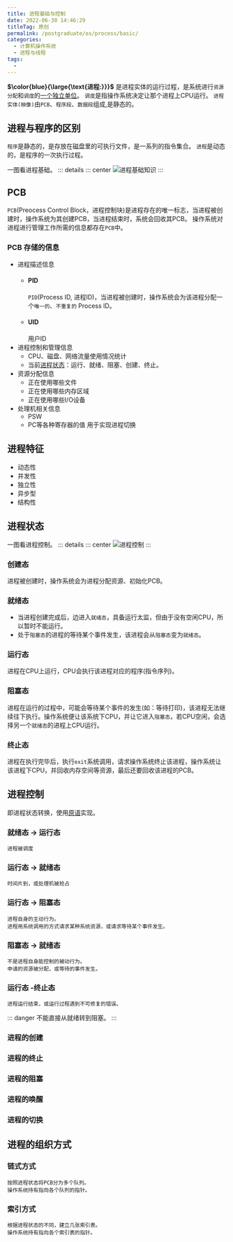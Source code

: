 ```yaml
---
title: 进程基础与控制
date: 2022-06-30 14:46:29
titleTag: 原创
permalink: /postgraduate/os/process/basic/
categories:
  - 计算机操作系统
  - 进程与线程
tags:
  - 
---
```

**$\color{blue}{\large{\text{进程:}}}$** 是进程实体的运行过程，是系统进行`资源分配`和`调度`的<u>一个独立单位</u>。
`调度`是指操作系统决定让那个进程上CPU运行。
`进程实体(映像)`由`PCB`、`程序段`、`数据段`组成,是静态的。
## 进程与程序的区别
`程序`是静态的，是存放在磁盘里的可执行文件，是一系列的指令集合。
`进程`是动态的，是程序的一次执行过程。

<!-- more -->
一图看进程基础。
::: details
::: center
![进程基础知识](/img/操作系统/进程基础知识.svg)
::: 

## PCB
`PCB`(Preocess Control Block，进程控制块)是进程存在的唯一标志，当进程被创建时，操作系统为其创建PCB，当进程结束时，系统会回收其PCB。
操作系统对进程进行管理工作所需的信息都存在`PCB`中。
### PCB 存储的信息
- 进程描述信息
  - #### PID
    `PID`(Process ID, 进程ID)，当进程被创建时，操作系统会为该进程分配一个`唯一的`、`不重复的` Process ID。
  - #### UID
    用户ID
- 进程控制和管理信息
  - CPU、磁盘、网络流量使用情况统计
  - 当前[进程状态](#进程控制)：运行、就绪、阻塞、创建、终止。
- 资源分配信息
  - 正在使用哪些文件
  - 正在使用哪些内存区域
  - 正在使用哪些I/O设备
- 处理机相关信息
  - PSW
  - PC等各种寄存器的值
    用于实现进程切换
## 进程特征 
- 动态性
- 并发性
- 独立性
- 异步型
- 结构性

## 进程状态
一图看进程控制。
::: details
::: center
![进程控制](/img/操作系统/进程控制.svg)
:::

### 创建态
进程被创建时，操作系统会为进程分配资源、初始化PCB。
### 就绪态
- 当进程创建完成后，边进入`就绪态`，具备运行太监，但由于没有空闲CPU，所以暂时不能运行。
- 处于`阻塞态`的进程的等待某个事件发生，该进程会从`阻塞态`变为`就绪态`。
### 运行态
进程在CPU上运行，CPU会执行该进程对应的程序(指令序列)。
### 阻塞态
进程在运行的过程中，可能会等待某个事件的发生(如：等待打印)，该进程无法继续往下执行。操作系统便让该系统下CPU，并让它进入`阻塞态`，若CPU空闲，会选择另一个`就绪态`的进程上CPU运行。
### 终止态
进程在执行完毕后，执行`exit`系统调用，请求操作系统终止该进程，操作系统让该进程下CPU，并回收内存空间等资源，最后还要回收该进程的PCB。
## 进程控制
即进程状态转换，使用[原语](../01.概述/01.简介.md#原语)实现。
### 就绪态 -> 运行态
	进程被调度
### 运行态 -> 就绪态
	时间片到，或处理机被抢占
### 运行态 -> 阻塞态
	进程自身的主动行为。
	进程用系统调用的方式请求某种系统资源，或请求等待某个事件发生。
### 阻塞态 -> 就绪态
	不是进程自身能控制的被动行为。
	申请的资源被分配，或等待的事件发生。
### 运行态 -终止态
	进程运行结束，或运行过程遇到不可修复的错误。
::: danger
不能直接从就绪转到阻塞。
:::

### 进程的创建
### 进程的终止
### 进程的阻塞
### 进程的唤醒
### 进程的切换

## 进程的组织方式
### 链式方式
	按照进程状态将PCB分为多个队列。
	操作系统持有指向各个队列的指针。
### 索引方式
	根据进程状态的不同，建立几张索引表。
	操作系统持有指向各个索引表的指针。